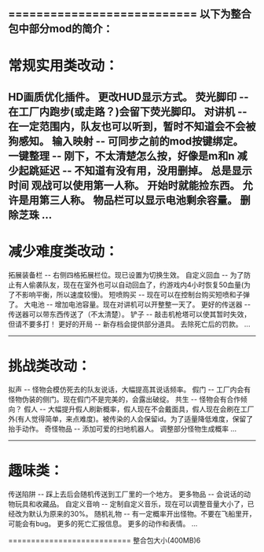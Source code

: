 ===========================
以下为整合包中部分mod的简介：
---------------------------
# 常规实用类改动：

HD画质优化插件。
更改HUD显示方式。
荧光脚印 -- 在工厂内跑步(或走路？)会留下荧光脚印。
对讲机 -- 在一定范围内，队友也可以听到，暂时不知道会不会被狗感知。
输入映射 -- 可同步之前的mod按键绑定。
一键整理 -- 刚下，不太清楚怎么按，好像是m和n
减少起跳延迟 -- 不知道有没有用，没用删掉。
总是显示时间
观战可以使用第一人称。
开始时就能捡东西。
允许是用第三人称。
物品栏可以显示电池剩余容量。
删除芝珠
...
---------------------------
# 减少难度类改动：

拓展装备栏 -- 右侧四格拓展栏位。现已设置为切换生效。
自定义回血 -- 为了防止有人偷袭队友，现在在室外也可以自动回血了，约游戏内4小时恢复50血量(为了不影响平衡，所以速度较慢)。
短喷购买 -- 现在可以在控制台购买短喷和子弹了。
大电池 -- 增加电池容量。现在对讲机可以开整整一天了。
更好的传送器 -- 传送器可以带东西传送了（不太清楚）。
铲子 -- 敲击机枪塔可以使其暂时失效，但请不要多打！
更好的开局 -- 新存档会提供部分道具。
去除死亡后的罚款。
...

---------------------------
# 挑战类改动：

拟声 -- 怪物会模仿死去的队友说话，大幅提高其说话频率。
假门 -- 工厂内会有怪物伪装的侧门。现在假门不是完美的，会露出破绽。
共生 -- 怪物会有合作倾向？
假人 -- 大幅提升假人刷新概率，假人现在不会戴面具，假人现在会刷在工厂外(有人觉得简单，来点难度)。被传染的人会保留id。为了适量降低难度，保留了抬手动作。
奇怪物品 -- 添加可爱的扫地机器人。
调整部分怪物生成概率
...

---------------------------
# 趣味类：

传送陷阱 -- 踩上去后会随机传送到工厂里的一个地方。
更多物品 -- 会说话的动物玩具和收藏品。
自定义音响 -- 定制自定义音乐，现在可以调整音量大小了，已经改为默认为原来的30%。
随机礼物 -- 有一定概率开出怪物。不要在飞船里开，可能会有bug。
更多的死亡汇报信息。
更多的动作和表情。
...

===========================
整合包大小(400MB)6